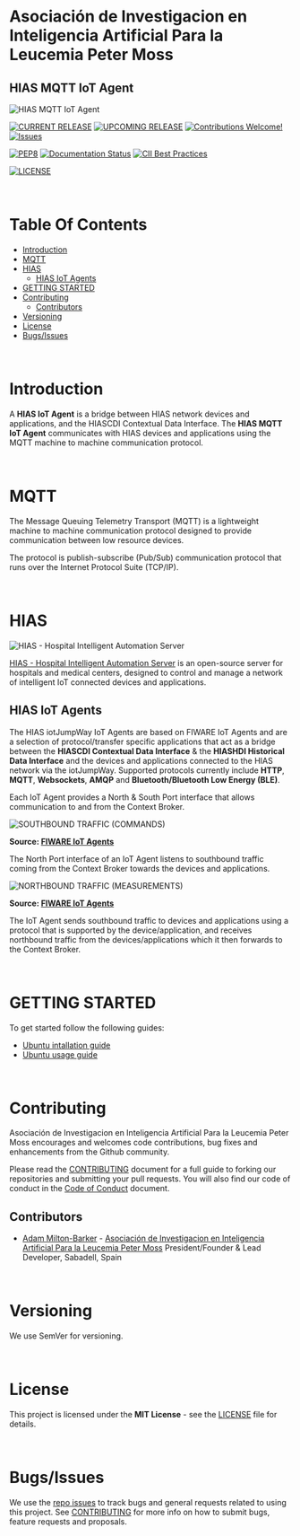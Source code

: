 # Asociación de Investigacion en Inteligencia Artificial Para la Leucemia Peter Moss
## HIAS MQTT IoT Agent

![HIAS MQTT IoT Agent](assets/images/project-banner.jpg)

[![CURRENT RELEASE](https://img.shields.io/badge/CURRENT%20RELEASE-3.1.0-blue.svg)](https://github.com/aiial/hias-mqtt-iot-agent/tree/release-3.1.0) [![UPCOMING RELEASE](https://img.shields.io/badge/DEV%20BRANCH-develop-blue.svg)](https://github.com/aiial/hias-mqtt-iot-agent/tree/develop) [![Contributions Welcome!](https://img.shields.io/badge/Contributions-Welcome-lightgrey.svg)](CONTRIBUTING.md)  [![Issues](https://img.shields.io/badge/Issues-Welcome-lightgrey.svg)](issues)

 [![PEP8](https://img.shields.io/badge/code%20style-pep8-orange.svg)](https://www.python.org/dev/peps/pep-0008/) [![Documentation Status](https://readthedocs.org/projects/hias-mqtt-iot-agent/badge/?version=latest)](https://hias-mqtt-iot-agent.readthedocs.io/en/latest/?badge=latest)
 [![CII Best Practices](https://bestpractices.coreinfrastructure.org/projects/4994/badge)](https://bestpractices.coreinfrastructure.org/projects/4994)

[![LICENSE](https://img.shields.io/badge/LICENSE-MIT-blue.svg)](LICENSE)

&nbsp;

# Table Of Contents

- [Introduction](#introduction)
- [MQTT](#mqtt)
- [HIAS](#hias)
  - [HIAS IoT Agents](#hias-iot-agents)
- [GETTING STARTED](#getting-started)
- [Contributing](#contributing)
  - [Contributors](#contributors)
- [Versioning](#versioning)
- [License](#license)
- [Bugs/Issues](#bugs-issues)

&nbsp;

# Introduction

A **HIAS IoT Agent** is a bridge between HIAS network devices and applications, and the HIASCDI Contextual Data Interface. The **HIAS MQTT IoT Agent** communicates with HIAS devices and applications using the MQTT machine to machine communication protocol.

&nbsp;

# MQTT

The Message Queuing Telemetry Transport (MQTT) is a lightweight machine to machine communication protocol designed to provide communication between low resource devices.

The protocol is publish-subscribe (Pub/Sub) communication protocol that runs over the Internet Protocol Suite (TCP/IP).

&nbsp;

# HIAS

![HIAS - Hospital Intelligent Automation Server](assets/images/hias-network-v3.jpg)

[HIAS - Hospital Intelligent Automation Server](https://github.com/aiial/HIAS-Core) is an open-source server for hospitals and medical centers, designed to control and manage a network of intelligent IoT connected devices and applications.

## HIAS IoT Agents

The HIAS iotJumpWay IoT Agents are based on FIWARE IoT Agents and are a selection of protocol/transfer specific applications that act as a bridge between the **HIASCDI Contextual Data Interface** & the **HIASHDI Historical Data Interface** and the devices and applications connected to the HIAS network via the iotJumpWay. Supported protocols currently include **HTTP**, **MQTT**, **Websockets**, **AMQP** and **Bluetooth/Bluetooth Low Energy (BLE)**.

Each IoT Agent provides a North & South Port interface that allows communication to and from the Context Broker.

![SOUTHBOUND TRAFFIC (COMMANDS)](assets/images/southbound.jpg)

__Source: [FIWARE IoT Agents](https://fiware-tutorials.readthedocs.io/en/latest/iot-agent/index.html)__

The North Port interface of an IoT Agent listens to southbound traffic coming from the Context Broker towards the devices and applications.

![NORTHBOUND TRAFFIC (MEASUREMENTS)](assets/images/southbound.jpg)

__Source: [FIWARE IoT Agents](https://fiware-tutorials.readthedocs.io/en/latest/iot-agent/index.html)__

The IoT Agent sends southbound traffic to devices and applications using a protocol that is supported by the device/application, and receives northbound traffic from the devices/applications which it then forwards to the Context Broker.

&nbsp;

# GETTING STARTED

To get started follow the following guides:

- [Ubuntu intallation guide](docs/installation/ubuntu.md)
- [Ubuntu usage guide](docs/usage/ubuntu.md)

&nbsp;

# Contributing
Asociación de Investigacion en Inteligencia Artificial Para la Leucemia Peter Moss encourages and welcomes code contributions, bug fixes and enhancements from the Github community.

Please read the [CONTRIBUTING](CONTRIBUTING.md "CONTRIBUTING") document for a full guide to forking our repositories and submitting your pull requests. You will also find our code of conduct in the [Code of Conduct](CODE-OF-CONDUCT.md) document.

## Contributors
- [Adam Milton-Barker](https://www.leukemiaairesearch.com/association/volunteers/adam-milton-barker "Adam Milton-Barker") - [Asociación de Investigacion en Inteligencia Artificial Para la Leucemia Peter Moss](https://www.leukemiaresearchassociation.ai "Asociación de Investigacion en Inteligencia Artificial Para la Leucemia Peter Moss") President/Founder & Lead Developer, Sabadell, Spain

&nbsp;

# Versioning
We use SemVer for versioning.

&nbsp;

# License
This project is licensed under the **MIT License** - see the [LICENSE](LICENSE "LICENSE") file for details.

&nbsp;

# Bugs/Issues
We use the [repo issues](issues "repo issues") to track bugs and general requests related to using this project. See [CONTRIBUTING](CONTRIBUTING.md "CONTRIBUTING") for more info on how to submit bugs, feature requests and proposals.